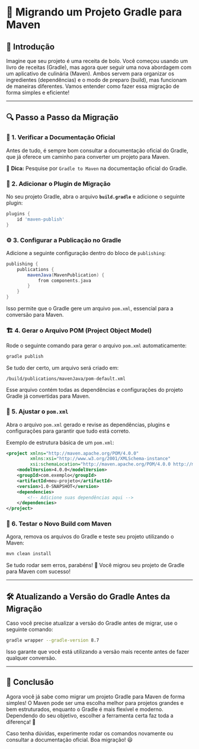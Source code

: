 # 🚀 Migrando um Projeto Gradle para Maven

## 📌 Introdução

Imagine que seu projeto é uma receita de bolo. Você começou usando um livro de receitas (Gradle), mas agora quer seguir uma nova abordagem com um aplicativo de culinária (Maven). Ambos servem para organizar os ingredientes (dependências) e o modo de preparo (build), mas funcionam de maneiras diferentes. Vamos entender como fazer essa migração de forma simples e eficiente!

---

## 🔍 Passo a Passo da Migração

### 🔎 1. Verificar a Documentação Oficial
Antes de tudo, é sempre bom consultar a documentação oficial do Gradle, que já oferece um caminho para converter um projeto para Maven.

📌 **Dica:** Pesquise por `Gradle to Maven` na documentação oficial do Gradle.

### 📂 2. Adicionar o Plugin de Migração

No seu projeto Gradle, abra o arquivo **`build.gradle`** e adicione o seguinte plugin:

```gradle
plugins {
    id 'maven-publish'
}
```

### ⚙️ 3. Configurar a Publicação no Gradle
Adicione a seguinte configuração dentro do bloco de `publishing`:

```gradle
publishing {
    publications {
        mavenJava(MavenPublication) {
            from components.java
        }
    }
}
```

Isso permite que o Gradle gere um arquivo `pom.xml`, essencial para a conversão para Maven.

### 🏗️ 4. Gerar o Arquivo POM (Project Object Model)

Rode o seguinte comando para gerar o arquivo `pom.xml` automaticamente:

```sh
gradle publish
```

Se tudo der certo, um arquivo será criado em:

```
/build/publications/mavenJava/pom-default.xml
```

Esse arquivo contém todas as dependências e configurações do projeto Gradle já convertidas para Maven.

### 📜 5. Ajustar o `pom.xml`
Abra o arquivo `pom.xml` gerado e revise as dependências, plugins e configurações para garantir que tudo está correto.

Exemplo de estrutura básica de um `pom.xml`:

```xml
<project xmlns="http://maven.apache.org/POM/4.0.0"
         xmlns:xsi="http://www.w3.org/2001/XMLSchema-instance"
         xsi:schemaLocation="http://maven.apache.org/POM/4.0.0 http://maven.apache.org/xsd/maven-4.0.0.xsd">
    <modelVersion>4.0.0</modelVersion>
    <groupId>com.exemplo</groupId>
    <artifactId>meu-projeto</artifactId>
    <version>1.0-SNAPSHOT</version>
    <dependencies>
        <!-- Adicione suas dependências aqui -->
    </dependencies>
</project>
```

### 🚀 6. Testar o Novo Build com Maven

Agora, remova os arquivos do Gradle e teste seu projeto utilizando o Maven:

```sh
mvn clean install
```

Se tudo rodar sem erros, parabéns! 🎉 Você migrou seu projeto de Gradle para Maven com sucesso!

---

## 🛠️ Atualizando a Versão do Gradle Antes da Migração

Caso você precise atualizar a versão do Gradle antes de migrar, use o seguinte comando:

```sh
gradle wrapper --gradle-version 8.7
```

Isso garante que você está utilizando a versão mais recente antes de fazer qualquer conversão.

---

## 🎯 Conclusão

Agora você já sabe como migrar um projeto Gradle para Maven de forma simples! O Maven pode ser uma escolha melhor para projetos grandes e bem estruturados, enquanto o Gradle é mais flexível e moderno. Dependendo do seu objetivo, escolher a ferramenta certa faz toda a diferença! 🚀

Caso tenha dúvidas, experimente rodar os comandos novamente ou consultar a documentação oficial. Boa migração! 😃

